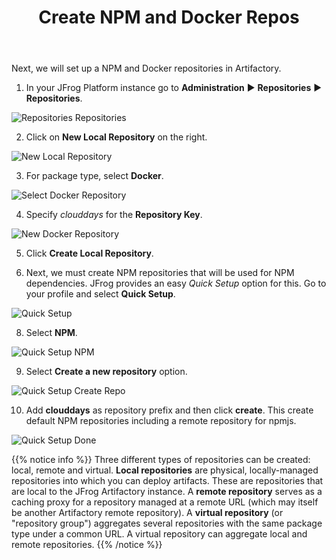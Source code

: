 ﻿---
title: "Create NPM and Docker Repos"
chapter: false
weight: 423
pre: "<b>4.2.3 </b>"
---

Next, we will set up a NPM and Docker repositories in Artifactory.

1. In your JFrog Platform instance go to **Administration** ► **Repositories** ► **Repositories**.

![Repositories Repositories](/images/repositories-repositories.png)

2. Click on **New Local Repository** on the right.

![New Local Repository](/images/new-local-repository.png)

3. For package type, select **Docker**.

![Select Docker Repository](/images/select-docker-repository.png)

4. Specify _clouddays_ for the **Repository Key**.

![New Docker Repository](/images/docker-create-local.png)

5. Click **Create Local Repository**.

6. Next, we must create NPM repositories that will be used for NPM dependencies. JFrog provides an easy _Quick Setup_ option for this. Go to your profile and select **Quick Setup**. 

![Quick Setup](/images/jfrog-quick-setup.png)

8. Select **NPM**.

![Quick Setup NPM](/images/select-npm.png)

9. Select **Create a new repository** option. 

![Quick Setup Create Repo](/images/create-repository-npm.png)

10. Add **clouddays** as repository prefix and then click **create**. This create default NPM repositories including a remote repository for npmjs.

![Quick Setup Done](/images/create-repository-prefix.png)

{{% notice info %}}
Three different types of repositories can be created: local, remote and virtual. **Local repositories** are physical, locally-managed repositories into which you can deploy artifacts. These are repositories that are local to the JFrog Artifactory instance. A **remote repository** serves as a caching proxy for a repository managed at a remote URL (which may itself be another Artifactory remote repository). A **virtual repository** (or "repository group") aggregates several repositories with the same package type under a common URL. A virtual repository can aggregate local and remote repositories.
{{% /notice %}}
